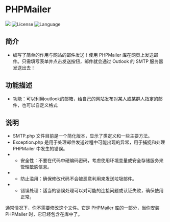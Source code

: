 
# PHPMailer
![](https://img.shields.io/badge/license-MIT-blue)
![License](https://img.shields.io/badge/license-MIT-yellow)
![Language](https://img.shields.io/badge/language-php-brightgreen)
## 简介

- 编写了简单的作用与网站的邮件发送！使用 PHPMailer 库在网页上发送邮件。只需填写表单并点击发送按钮，邮件就会通过 Outlook 的 SMTP 服务器发送出去！

## 功能描述

- 功能：可以利用outlook的邮箱，给自己的网站发布对某人或某群人指定的邮件，也可以自定义格式

## 说明

- SMTP.php 文件目前是一个简化版本，显示了类定义和一些主要方法。
- Exception.php 是用于处理邮件发送过程中可能出现的异常，用于捕捉和处理 PHPMailer 中发生的错误。
- - 安全性：不要在代码中硬编码密码，考虑使用环境变量或安全存储服务来管理敏感信息。
- - 防止滥用：确保修改代码不会被恶意利用来发送垃圾邮件。
- - 错误处理：适当的错误处理可以对可能的连接问题或认证失败，确保使用正常。

通常情况下，你不需要修改这个文件。它是 PHPMailer 库的一部分，当你安装 PHPMailer 时，它已经包含在库中了。


